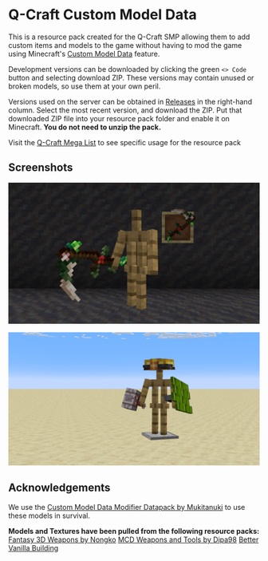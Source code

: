 
# Q-Craft Custom Model Data
This is a resource pack created for the Q-Craft SMP allowing them to add custom items and models to the game without having to mod the game using Minecraft's [Custom Model Data](https://www.youtube.com/watch?v=HrFMdcjonyo) feature.

Development versions can be downloaded by clicking the green `<> Code` button and selecting download ZIP. These versions may contain unused or broken models, so use them at your own peril. 

Versions used on the server can be obtained in [Releases](https://github.com/adammakesfilm/qcraft-custom-model-data/releases) in the right-hand column. Select the most recent version, and download the ZIP. Put that downloaded ZIP file into your resource pack folder and enable it on Minecraft. **You do not need to unzip the pack.**

Visit the [Q-Craft Mega List](https://docs.google.com/spreadsheets/d/1ND0EXUEXGhlzFEcmXtp3_9iQPnAvfONdbfn6ao9Ex6o/edit?gid=50311062#gid=50311062) to see specific usage for the resource pack 

## Screenshots
![App Screenshot](https://raw.githubusercontent.com/adammakesfilm/qcraft-custom-model-data/master/Sample%20Photos/Overgrown%20Sythe.png) 

![App Screenshot](https://raw.githubusercontent.com/adammakesfilm/qcraft-custom-model-data/master/Sample%20Photos/demo_armorstand.png)


## Acknowledgements
We use the [Custom Model Data Modifier Datapack by Mukitanuki](https://www.curseforge.com/minecraft/customization/custom-roleplay-data-datapack) to use these models in survival.

**Models and Textures have been pulled from the following resource packs:**
[Fantasy 3D Weapons by Nongko](https://modrinth.com/resourcepack/fantasy-3d-weapons-cit)
[MCD Weapons and Tools by Dipa98](https://modrinth.com/resourcepack/mcdwt)
[Better Vanilla Building](https://bettervanillabuilding.com/)
